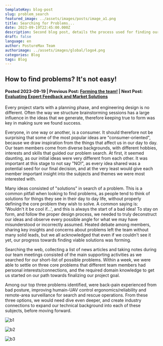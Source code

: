 ```yaml
---
templateKey: blog-post
slug: problem_search
featured_image: ../assets/images/posts/image_a1.png
title: Searching for Problems...
date: 2023-09-19T22:45:00.000Z
description: Second blog post, details the process used for finding our project goals
draft: false
language: en
author: PostureMax Team
authorimage: ../assets/images/global/logo4.png
categories: Blog
tags: Blog
---
```

## How to find problems? It's not easy!
#### Posted 2023-09-19 | Previous Post: [Forming the team!](https://posturemax.uwtron.xyz/posts/forming_the_team/ "First blog post, and team formation") | Next Post: [Evaluating Expert Feedback and Market Solutions](https://posturemax.uwtron.xyz/posts/market_and_expert/ "Thrid blog post, we discuss key aspects of our problem with an expert and evaluate existing products")

Every project starts with a planning phase, and engineering design is no different. Often the way we structure brainstorming sessions has a large influence in the ideas that we generate, therefore keeping true to form was key in making sure we found success.

Everyone, in one way or another, is a consumer. It should therefore not be surprising that some of the most popular ideas are "consumer-oriented", because we draw inspiration from the things that affect us in our day to day. Our team members come from diverse backgrounds, with different hobbies, interests and skills that guided our problem search. At first, it seemed daunting, as our initial ideas were very different from each other. It was important at this stage to not say "NO!", as every idea shared was a potential seed for our final decision, and at the very least would give each member important insight into the subjects and themes we were most interested with.

Many ideas consisted of "solutions" in search of a problem. This is a common pitfall when looking to find problems, as people tend to think of solutions for things they see in their day to day life, without properly defining the core problem they wish to solve. A common saying is: 'Wouldn't it be cool if...', and this is always the start of a bad idea! To stay on form, and follow the proper design process, we needed to truly deconstruct our ideas and observe every possible angle for what we may have misunderstood or incorrectly assumed. Heated debate among members, sharing key insights and concerns about problems left the team without many solid leads, but we all acknowledged that even if we couldn't see it yet, our progress towards finding viable solutions was forming.

Searching the web, collecting a list of news articles and taking notes during our team meetings consisted of the main supporting activities as we searched for our short-list of possible problems. Within a week, we were able to settle on three core problems that different team members had personal interests/connections, and the required domain knowledge to get us started on our path towards finalizing our project goal.

Among our top three problems identified, were back-pain experienced from bad posture, improving humain-UAV control ergonomics/reliability and remote-area surveillance for search and rescue operations. From these three options, we would need dive even deeper, and create industry connections to expand our technical background into each of these subjects, before moving forward.

![b1](https://posturemax.uwtron.xyz/assets/images/posts/b1.png "Posture Corrector")

![b2](https://posturemax.uwtron.xyz/assets/images/posts/b2.png "Remote Area Surveillance")

![b3](https://posturemax.uwtron.xyz/assets/images/posts/b3.png "Robot Control Ergonomics")

